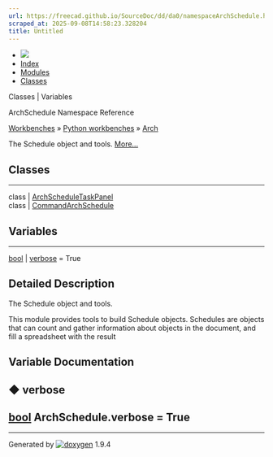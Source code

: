 ```yaml
---
url: https://freecad.github.io/SourceDoc/dd/da0/namespaceArchSchedule.html
scraped_at: 2025-09-08T14:58:23.328204
title: Untitled
---
```


  * [ ![](https://www.freecad.org/svg/logo-freecad.svg) ](https://freecadweb.org "FreeCAD")
  * [Index](../../index.html "Index")
  * [Modules](../../modules.html "Modules list")
  * [Classes](../../annotated.html "Annotated list")

Classes | Variables

ArchSchedule Namespace Reference

[Workbenches](../../d2/df2/group__WORKBENCHES.html) » [Python
workbenches](../../d1/d82/group__PYTHONWORKBENCHES.html) »
[Arch](../../df/dce/group__ARCH.html)

The Schedule object and tools.
[More...](../../dd/da0/namespaceArchSchedule.html#details)

##  Classes  
  
---  
class | [ArchScheduleTaskPanel](../../d5/da0/classArchSchedule_1_1ArchScheduleTaskPanel.html)  
class | [CommandArchSchedule](../../d3/d2d/classArchSchedule_1_1CommandArchSchedule.html)  
  
##  Variables  
  
---  
[bool](../../d9/db9/classbool.html) | [verbose](../../dd/da0/namespaceArchSchedule.html#a55b32a7b011ed83dabcaf9cff27ee6e7) = True  
  
## Detailed Description

The Schedule object and tools.

This module provides tools to build Schedule objects. Schedules are objects
that can count and gather information about objects in the document, and fill
a spreadsheet with the result

## Variable Documentation

## ◆ verbose

[bool](../../d9/db9/classbool.html) ArchSchedule.verbose = True  
---  
  
* * *

Generated by
[![doxygen](../../doxygen.svg)](https://www.doxygen.org/index.html) 1.9.4

